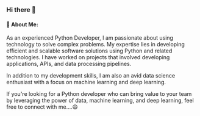 ### Hi there 👋

#### 💫 About Me:
As an experienced Python Developer, I am passionate about using technology to solve complex problems. My expertise lies in developing efficient and scalable software solutions using Python and related technologies. I have worked on projects that involved developing applications, APIs, and data processing pipelines.

In addition to my development skills, I am also an avid data science enthusiast with a focus on machine learning and deep learning. 

If you're looking for a Python developer who can bring value to your team by leveraging the power of data, machine learning, and deep learning, feel free to connect with me....😄



<!--
**Jinalkharose/JinalKharose** is a ✨ _special_ ✨ repository because its `README.md` (this file) appears on your GitHub profile.

Here are some ideas to get you started:

- 🔭 I’m currently working on ...
- 🌱 I’m currently learning ...
- 👯 I’m looking to collaborate on ...
- 🤔 I’m looking for help with ...
- 💬 Ask me about ...
- 📫 How to reach me: ...
- 😄 Pronouns: ...
- ⚡ Fun fact: ...
-->
